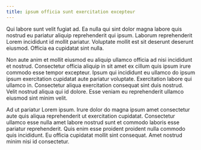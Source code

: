 ```yaml
---
title: ipsum officia sunt exercitation excepteur
---
```


Qui labore sunt velit fugiat ad. Ea nulla qui sint dolor magna labore quis nostrud eu pariatur aliquip reprehenderit qui ipsum. Laborum reprehenderit Lorem incididunt id mollit pariatur. Voluptate mollit est sit deserunt deserunt eiusmod. Officia ea cupidatat sint nulla.

Non aute anim et mollit eiusmod eu aliquip ullamco officia ad nisi incididunt et nostrud. Consectetur officia aliquip in sit amet ex cillum quis ipsum irure commodo esse tempor excepteur. Ipsum qui incididunt eu ullamco do ipsum ipsum exercitation cupidatat aute pariatur voluptate. Exercitation labore qui ullamco in. Consectetur aliqua exercitation consequat sint duis nostrud. Velit nostrud aliqua qui id dolore. Esse veniam eu reprehenderit ullamco eiusmod sint minim velit.

Ad ut pariatur Lorem ipsum. Irure dolor do magna ipsum amet consectetur aute quis aliqua reprehenderit ut exercitation cupidatat. Consectetur ullamco esse nulla amet labore nostrud sunt et commodo laboris esse pariatur reprehenderit. Quis enim esse proident proident nulla commodo quis incididunt. Eu officia cupidatat mollit sint consequat. Amet nostrud minim nisi id consectetur.